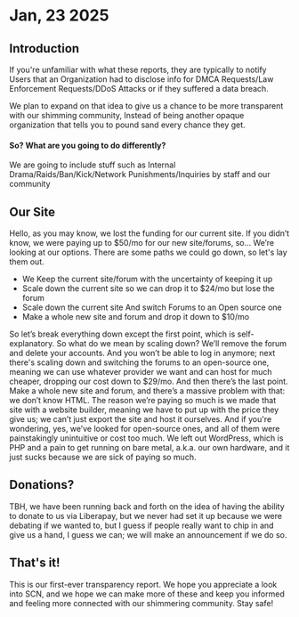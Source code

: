 # Jan, 23 2025

## **Introduction**

If you're unfamiliar with what these reports, they are typically to notify Users that an Organization had to disclose info for DMCA Requests/Law Enforcement Requests/DDoS Attacks or if they suffered a data breach.

We plan to expand on that idea to give us a chance to be more transparent with our shimming community, Instead of being another opaque organization that tells you to pound sand every chance they get.

#### **So? What are you going to do differently?**

We are going to include stuff such as Internal Drama/Raids/Ban/Kick/Network Punishments/Inquiries by staff and our community

## **Our Site**

Hello, as you may know, we lost the funding for our current site. If you didn’t know, we were paying up to $50/mo for our new site/forums, so… We’re looking at our options. There are some paths we could go down, so let's lay them out.

* We Keep the current site/forum with the uncertainty of keeping it up
* Scale down the current site so we can drop it to $24/mo but lose the forum
* Scale down the current site And switch Forums to an Open source one
* Make a whole new site and forum and drop it down to $10/mo

So let’s break everything down except the first point, which is self-explanatory. So what do we mean by scaling down? We’ll remove the forum and delete your accounts. And you won’t be able to log in anymore; next there's scaling down and switching the forums to an open-source one, meaning we can use whatever provider we want and can host for much cheaper, dropping our cost down to $29/mo. And then there’s the last point. Make a whole new site and forum, and there’s a massive problem with that: we don’t know HTML. The reason we’re paying so much is we made that site with a website builder, meaning we have to put up with the price they give us; we can’t just export the site and host it ourselves. And if you're wondering, yes, we’ve looked for open-source ones, and all of them were painstakingly unintuitive or cost too much. We left out WordPress, which is PHP and a pain to get running on bare metal, a.k.a. our own hardware, and it just sucks because we are sick of paying so much.

## **Donations**?

TBH, we have been running back and forth on the idea of having the ability to donate to us via Liberapay, but we never had set it up because we were debating if we wanted to, but I guess if people really want to chip in and give us a hand, I guess we can; we will make an announcement if we do so.

## **That's it!**

This is our first-ever transparency report. We hope you appreciate a look into SCN, and we hope we can make more of these and keep you informed and feeling more connected with our shimmering community. Stay safe!





